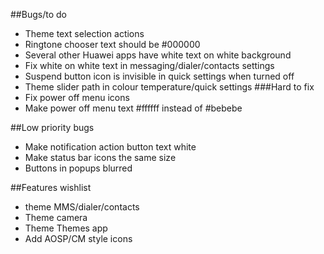 ##Bugs/to do
* Theme text selection actions
* Ringtone chooser text should be #000000
* Several other Huawei apps have white text on white background
* Fix white on white text in messaging/dialer/contacts settings
* Suspend button icon is invisible in quick settings when turned off
* Theme slider path in colour temperature/quick settings
###Hard to fix
* Fix power off menu icons
* Make power off menu text #ffffff instead of #bebebe

##Low priority bugs
* Make notification action button text white
* Make status bar icons the same size
* Buttons in popups blurred

##Features wishlist
* theme MMS/dialer/contacts
* Theme camera
* Theme Themes app
* Add AOSP/CM style icons
